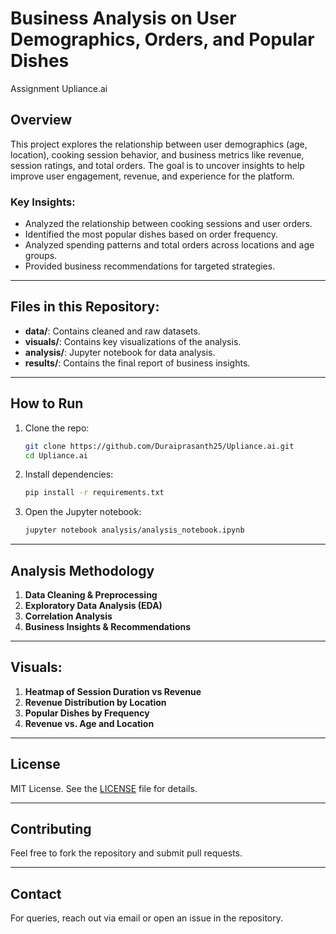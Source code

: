 
# Business Analysis on User Demographics, Orders, and Popular Dishes
Assignment
Upliance.ai


## Overview
This project explores the relationship between user demographics (age, location), cooking session behavior, and business metrics like revenue, session ratings, and total orders. The goal is to uncover insights to help improve user engagement, revenue, and experience for the platform.

### Key Insights:
- Analyzed the relationship between cooking sessions and user orders.
- Identified the most popular dishes based on order frequency.
- Analyzed spending patterns and total orders across locations and age groups.
- Provided business recommendations for targeted strategies.

---

## Files in this Repository:
- **data/**: Contains cleaned and raw datasets.
- **visuals/**: Contains key visualizations of the analysis.
- **analysis/**: Jupyter notebook for data analysis.
- **results/**: Contains the final report of business insights.

---

## How to Run
1. Clone the repo:
    ```bash
    git clone https://github.com/Duraiprasanth25/Upliance.ai.git
    cd Upliance.ai
    ```

2. Install dependencies:
    ```bash
    pip install -r requirements.txt
    ```

3. Open the Jupyter notebook:
    ```bash
    jupyter notebook analysis/analysis_notebook.ipynb
    ```

---

## Analysis Methodology

1. **Data Cleaning & Preprocessing**
2. **Exploratory Data Analysis (EDA)**
3. **Correlation Analysis**
4. **Business Insights & Recommendations**

---

## Visuals:
1. **Heatmap of Session Duration vs Revenue**
2. **Revenue Distribution by Location**
3. **Popular Dishes by Frequency**
4. **Revenue vs. Age and Location**

---

## License
MIT License. See the [LICENSE](LICENSE) file for details.

---

## Contributing
Feel free to fork the repository and submit pull requests.

---

## Contact
For queries, reach out via email or open an issue in the repository.

